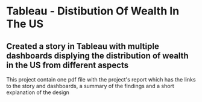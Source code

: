 # Tableau - Distibution Of Wealth In The US
## Created a story in Tableau with multiple dashboards displying the distribution of wealth in the US from different aspects
This project contain one pdf file with the project's report which has the links to the story and dashboards, a summary of the findings and a short explanation of the design
